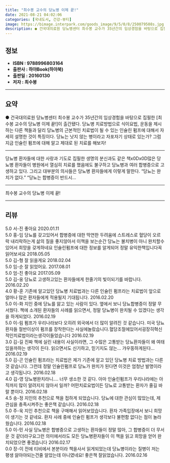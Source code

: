 ```yaml
---
title: "최수봉 교수의 당뇨병 이제 끝!"
date: 2021-08-21 04:02:06
categories: [국내도서, 건강-뷰티]
image: https://bimage.interpark.com/goods_image/9/5/0/8/250079508s.jpg
description: ● 건국대의료원 당뇨병센터 최수봉 교수가 35년간의 임상경험을 바탕으로 집필한 [최수봉 교수의 당뇨병 이제 끝!]이 출간됐다. 당뇨병 치료방법으로 식이요법, 운동을 제시하는 다른 책들과 달리 당뇨병의 근본적인 치료법이 될 수 있는 인슐린 펌프에 대해서 자세히 설명한 것이 특징이다. 당
---
```


## **정보**

- **ISBN : 9788996803164**
- **출판사 : 하야Book(하야북)**
- **출판일 : 20160130**
- **저자 : 최수봉**

------



## **요약**

●  건국대의료원 당뇨병센터 최수봉 교수가 35년간의 임상경험을 바탕으로 집필한 [최수봉 교수의 당뇨병 이제 끝!]이 출간됐다. 당뇨병 치료방법으로 식이요법, 운동을 제시하는 다른 책들과 달리 당뇨병의 근본적인 치료법이 될 수 있는 인슐린 펌프에 대해서 자세히 설명한 것이 특징이다. 당뇨는 낫지 않는 병이라고 자포자기 상태로 있는가? 그럼 지금 인슐린 펌프에 대해 알고 제대로 된 치료를 해보자!

------

당뇨병 환자들에 대한 사랑과 기도로 집필한 생명의 분신과도 같은 책x0Dx0D많은 당뇨병 환자들이 병원에서 열심히 치료를 했음에도 불구하고 당뇨병과 여러 합병증으로 고생하고 있다. 그리고 대부분의 의사들은 당뇨병 환자들에게 이렇게 말한다. “당뇨는 완치가 없다.” “당뇨는 합병증이 반드시... 

------


최수봉 교수의 당뇨병 이제 끝! 

------


## **리뷰** 

5.0 서-진 좋아요 2020.01.11 <br/>5.0 홍-임 당뇨를 갖고있어서 합병증에 대한 막연한 두려움에 스트레스로 혈당이
오르락 내리락하는게 삶의 질을 좋지않아서 이책을 보는순간 당뇨는
불치병이 아니 완치할수있어서 희망을 갖게하네요 인슐린펌프에 대한
정보를 알게되어 정말 유익한책입니다꼭 읽어보셔요 2018.05.05 <br/>5.0 김-형 잘 읽을게요 2018.02.04 <br/>5.0 임-순 잘 읽었어요.  2017.08.01 <br/>5.0 엄-진 좋아요 2017.05.09 <br/>5.0 김-웅 당뇨로 고생하고있는 환자들에게 한줄기의 빛이되기를 바랍니다. 2016.02.20 <br/>4.0 황-훈 기존에 알고있던 당뇨병 치료법과는 다른 인슐린 펌프라는 치료법이 앞으로 얼마나 많은 환자들에게 적용될지 기대됩니다. 2016.02.20 <br/>5.0 이-화 지인 중에 당뇨를 앓고 있는 사람이 있다. 옆에서 보니 당뇨합병증이 정말 무서웠다. 책에 소개된 환자들의 사례를 읽으면서, 정말 당뇨병이 완치될 수 있겠다는 생각을 하게되었다. 2016.02.19 <br/>5.0 이-림 펌프가 우리나라보다 오히려 외국에서 더 많이 알려진 것 같습니다. 미국 당뇨환자들 절반이상이 펌프를 장착한다는 사실에놀랐습니다.혈당조절에있어서굉장히혁신적인치료법이라는생각이들었습니다 2016.02.19 <br/>3.0 김-길 진짜 책에 실린 내용이 사실이라면, 그 수많은 고통받는 당뇨환자들이 왜 여태 있을까하는 생각이 든다. 읽으면서도 신기하고, 믿기지도 않는... 갸우뚱하게된다... 2016.02.19 <br/>5.0 김-곤 인슐린 펌프라는 치료법은 제가 기존에 알고 있던 당뇨병 치료 방법과는 다른 것 같습니다. 그런데 정말 인슐린펌프로 당뇨가 완치가 된다면 이것은 엄청난 발명이라고 생각됩니다. 2016.02.18 <br/>4.0 김-영 당뇨병완치라니.... 너무 생소한 것 같다. 아마 인슐린펌프가 우리나라에는 아직까지 많이 알려지지 않아서 일까? 어떤치료요법이든 당뇨로 고통받는 환자가 줄길 바랄 뿐이다. 2016.02.18 <br/>4.5 송-정 지인의 추천으로 책을 접하게 되었습니다. 당뇨에 대한 관심이 많았는데, 제 관심을 충족시켜주는 좋은책 같습니다. 2016.02.18 <br/>5.0 주-욱 지인 추천으로 책을 구매해서 읽어보았습니다. 환자 가족입장에서 보니 희망이 생기는 것 같네요. 환자 사례 중에 인슐린 펌프가 생각보다 불편함 없다는 점이 놀라웠습니다. 2016.02.18 <br/>5.0 이-민 사실 당뇨병은 합병증으로 고생하는 환자들이 정말 많아, 그 합병증이 더 무서운 것 같더라구요그런 의미에서라도 모든 당뇨병환자들이 이 책을 읽고 희망을 얻어 완치되었으면 좋겠습니다 2016.02.17 <br/>0.0 장-이 전에 티비에서 본분이라 책을사서 읽게되었는데 당뇨병이라는 질병이 저는 평생 앓아야되는건줄 알았는데 아니였네요! 좋은책 잘읽었습니다. 2016.02.16 <br/>